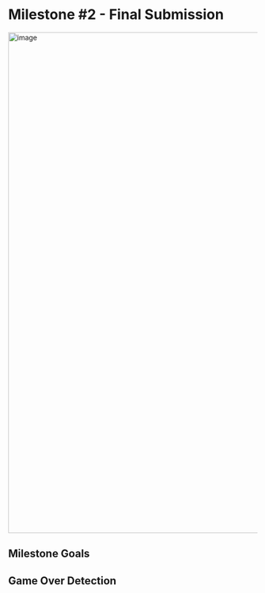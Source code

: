 # Milestone #2 - Final Submission

<img width="1012" alt="image"
src="https://user-images.githubusercontent.com/8839926/232946518-7bf1dfb8-d7c3-4372-8ba8-35c60b82fffc.png">

## Milestone Goals

## Game Over Detection
